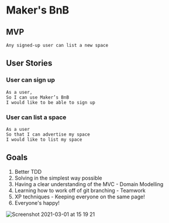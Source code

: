 # Maker's BnB

## MVP

```
Any signed-up user can list a new space
```

## User Stories

### User can sign up

```
As a user,
So I can use Maker’s BnB
I would like to be able to sign up
```

### User can list a space

```
As a user
So that I can advertise my space
I would like to list my space
```

## Goals

1. Better TDD 
2. Solving in the simplest way possible
3. Having a clear understanding of the MVC - Domain Modelling
4. Learning how to work off of git branching - Teamwork
5. XP techniques - Keeping everyone on the same page!
6. Everyone's happy!

![Screenshot 2021-03-01 at 15 19 21](https://user-images.githubusercontent.com/76166627/109517867-9d298780-7aa1-11eb-8199-e365613abc23.png)
